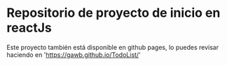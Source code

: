 # Repositorio de proyecto de inicio en reactJs
Este proyecto también está disponible en github pages, lo puedes revisar haciendo  en 'https://gawb.github.io/TodoList/'
